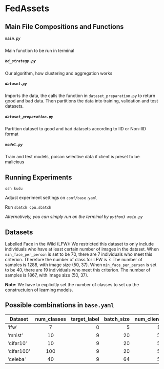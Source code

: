 # FedAssets

## Main File Compositions and Functions

##### `main.py`
Main function to be run in terminal

##### `bd_strategy.py`
Our algorithm, how clustering and aggregation works

##### `dataset.py`
Imports the data, the calls the function in `dataset_preparation.py` to return good and bad data. Then partitions the data into training, validation and test datasets.

##### `dataset_preparation.py`
Partition dataset to good and bad datasets according to IID or Non-IID format

##### `model.py`
Train and test models, poison selective data if client is preset to be malicious

## Running Experiments
`ssh kudu` 

Adjust experiment settings on `conf/base.yaml`

Run `sbatch cpu.sbatch`

*Alternatively, you can simply run on the terminal by `python3 main.py`*

## Datasets
Labelled Face in the Wild (LFW): We restricted this dataset to only include individuals who have at least certain number of images in the dataset. When `min_face_per_person` is set to be 70, there are 7 individuals who meet this criterion. Therefore the number of class for LFW is 7. The number of samples is 1288, with image size (50, 37). When `min_face_per_person` is set to be 40, there are 19 individuals who meet this criterion. The number of samples is 1867, with image size (50, 37).


**Note:** We have to explicitly set the number of classes to set up the constructuion of learning models.

## Possible combinations in `base.yaml`

| Dataset | num_classes | target_label | batch_size | num_clients | num_clients_per_round_fit |
| ------- |:-------:| -------:| -------:| -------:| -------:|
| 'lfw'      | 7 | 0 | 5 | 10 | 10 |
| 'mnist'   | 10 | 9 | 20 | 50 | 15 |
| 'cifar10' | 10 | 9 | 20 | 50 | 15 |
| 'cifar100' | 100 | 9 | 20 | 50 | 15 |
| 'celeba' | 40 | 9 | 64 | 50 | 15 |

